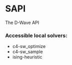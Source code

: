 # SAPI

The D-Wave API

### Accessible local solvers:

- c4-sw_optimize
- c4-sw_sample
- ising-heuristic

